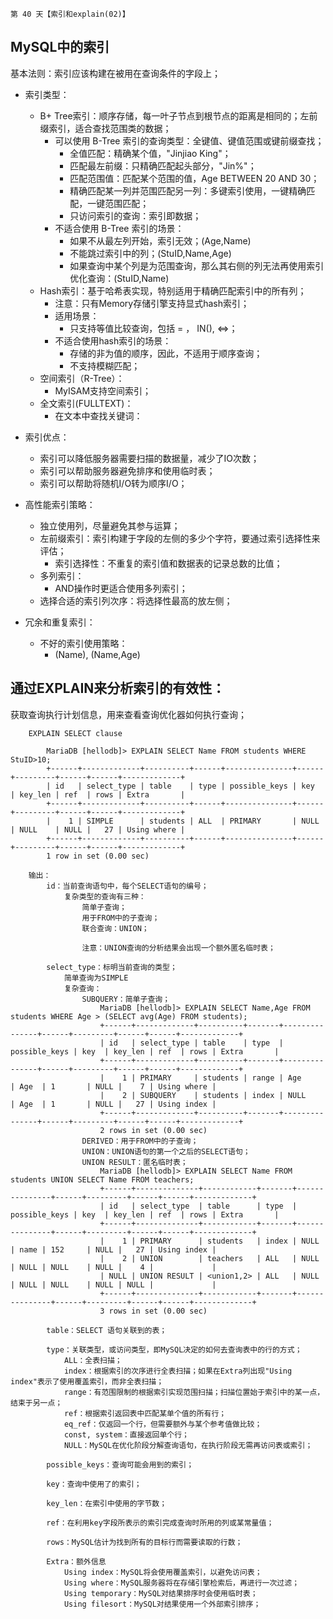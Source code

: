 
    第 40 天【索引和explain(02)】

## MySQL中的索引

基本法则：索引应该构建在被用在查询条件的字段上；

- 索引类型：
    + B+ Tree索引：顺序存储，每一叶子节点到根节点的距离是相同的；左前缀索引，适合查找范围类的数据；
        * 可以使用 B-Tree 索引的查询类型：全键值、键值范围或键前缀查找；
            - 全值匹配：精确某个值，"Jinjiao King"；
            - 匹配最左前缀：只精确匹配起头部分，"Jin%"；
            - 匹配范围值：匹配某个范围的值，Age BETWEEN 20 AND 30； 
            - 精确匹配某一列并范围匹配另一列：多键索引使用，一键精确匹配，一键范围匹配；
            - 只访问索引的查询：索引即数据；
        * 不适合使用 B-Tree 索引的场景：
            - 如果不从最左列开始，索引无效；(Age,Name)
            - 不能跳过索引中的列；(StuID,Name,Age)
            - 如果查询中某个列是为范围查询，那么其右侧的列无法再使用索引优化查询：(StuID,Name)
    + Hash索引：基于哈希表实现，特别适用于精确匹配索引中的所有列；
        * 注意：只有Memory存储引擎支持显式hash索引；
        * 适用场景：
            - 只支持等值比较查询，包括 = ， IN(), <=>；
        * 不适合使用hash索引的场景：
            - 存储的非为值的顺序，因此，不适用于顺序查询；
            - 不支持模糊匹配；  
    + 空间索引（R-Tree）：
        * MyISAM支持空间索引；
    + 全文索引(FULLTEXT)：
        * 在文本中查找关键词：
- 索引优点：
    + 索引可以降低服务器需要扫描的数据量，减少了IO次数；
    + 索引可以帮助服务器避免排序和使用临时表；
    + 索引可以帮助将随机I/O转为顺序I/O；

- 高性能索引策略：
    + 独立使用列，尽量避免其参与运算；
    + 左前缀索引：索引构建于字段的左侧的多少个字符，要通过索引选择性来评估；
        * 索引选择性：不重复的索引值和数据表的记录总数的比值；
    + 多列索引：
        * AND操作时更适合使用多列索引；
    + 选择合适的索引列次序：将选择性最高的放左侧；
- 冗余和重复索引：
    + 不好的索引使用策略：
        * (Name), (Name,Age)

## 通过EXPLAIN来分析索引的有效性：

获取查询执行计划信息，用来查看查询优化器如何执行查询；

```
    EXPLAIN SELECT clause

        MariaDB [hellodb]> EXPLAIN SELECT Name FROM students WHERE StuID>10;
        +------+-------------+----------+------+---------------+------+---------+------+------+-------------+
        | id   | select_type | table    | type | possible_keys | key  | key_len | ref  | rows | Extra       |
        +------+-------------+----------+------+---------------+------+---------+------+------+-------------+
        |    1 | SIMPLE      | students | ALL  | PRIMARY       | NULL | NULL    | NULL |   27 | Using where |
        +------+-------------+----------+------+---------------+------+---------+------+------+-------------+
        1 row in set (0.00 sec)

    输出：
        id：当前查询语句中，每个SELECT语句的编号；
            复杂类型的查询有三种：
                简单子查询；
                用于FROM中的子查询；
                联合查询：UNION；

                注意：UNION查询的分析结果会出现一个额外匿名临时表；

        select_type：标明当前查询的类型；
            简单查询为SIMPLE
            复杂查询：
                SUBQUERY：简单子查询；
                    MariaDB [hellodb]> EXPLAIN SELECT Name,Age FROM students WHERE Age > (SELECT avg(Age) FROM students);
                    +------+-------------+----------+-------+---------------+------+---------+------+------+-------------+
                    | id   | select_type | table    | type  | possible_keys | key  | key_len | ref  | rows | Extra       |
                    +------+-------------+----------+-------+---------------+------+---------+------+------+-------------+
                    |    1 | PRIMARY     | students | range | Age           | Age  | 1       | NULL |    7 | Using where |
                    |    2 | SUBQUERY    | students | index | NULL          | Age  | 1       | NULL |   27 | Using index |
                    +------+-------------+----------+-------+---------------+------+---------+------+------+-------------+
                    2 rows in set (0.00 sec)
                DERIVED：用于FROM中的子查询；
                UNION：UNION语句的第一个之后的SELECT语句；
                UNION RESULT：匿名临时表；
                    MariaDB [hellodb]> EXPLAIN SELECT Name FROM students UNION SELECT Name FROM teachers;
                    +------+--------------+------------+-------+---------------+------+---------+------+------+-------------+
                    | id   | select_type  | table      | type  | possible_keys | key  | key_len | ref  | rows | Extra       |
                    +------+--------------+------------+-------+---------------+------+---------+------+------+-------------+
                    |    1 | PRIMARY      | students   | index | NULL          | name | 152     | NULL |   27 | Using index |
                    |    2 | UNION        | teachers   | ALL   | NULL          | NULL | NULL    | NULL |    4 |             |
                    | NULL | UNION RESULT | <union1,2> | ALL   | NULL          | NULL | NULL    | NULL | NULL |             |
                    +------+--------------+------------+-------+---------------+------+---------+------+------+-------------+
                    3 rows in set (0.00 sec)

        table：SELECT 语句关联到的表；

        type：关联类型，或访问类型，即MySQL决定的如何去查询表中的行的方式；
            ALL：全表扫描；
            index：根据索引的次序进行全表扫描；如果在Extra列出现"Using index"表示了使用覆盖索引，而非全表扫描；
            range：有范围限制的根据索引实现范围扫描；扫描位置始于索引中的某一点，结束于另一点；
            ref：根据索引返回表中匹配某单个值的所有行；
            eq_ref：仅返回一个行，但需要额外与某个参考值做比较；
            const, system：直接返回单个行；
            NULL：MySQL在优化阶段分解查询语句，在执行阶段无需再访问表或索引；

        possible_keys：查询可能会用到的索引；

        key：查询中使用了的索引；

        key_len：在索引中使用的字节数；

        ref：在利用key字段所表示的索引完成查询时所用的列或某常量值；

        rows：MySQL估计为找到所有的目标行而需要读取的行数；

        Extra：额外信息
            Using index：MySQL将会使用覆盖索引，以避免访问表；
            Using where：MySQL服务器将在存储引擎检索后，再进行一次过滤；
            Using temporary：MySQL对结果排序时会使用临时表；
            Using filesort：MySQL对结果使用一个外部索引排序；

```

